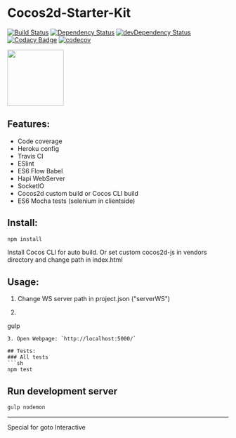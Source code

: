 # Cocos2d-Starter-Kit
[![Build Status](https://travis-ci.org/tewst/cocos2d-starter-kit.svg?branch=master&style=flat-square)](https://travis-ci.org/tewst/cocos2d-starter-kit) 
[![Dependency Status](https://david-dm.org/tewst/cocos2d-starter-kit.svg?style=flat-square)](https://david-dm.org/tewst/cocos2d-starter-kit) 
[![devDependency Status](https://david-dm.org/tewst/cocos2d-starter-kit/dev-status.svg?style=flat-square)](https://david-dm.org/tewst/cocos2d-starter-kit#info=devDependencies) 
[![Codacy Badge](https://api.codacy.com/project/badge/Grade/d7124f2e22014cc786e48cb8771b81fa)](https://www.codacy.com/app/qertis/cocos2d-starter-kit?utm_source=github.com&amp;utm_medium=referral&amp;utm_content=tewst/cocos2d-starter-kit&amp;utm_campaign=Badge_Grade)
[![codecov](https://codecov.io/gh/tewst/cocos2d-starter-kit/branch/master/graph/badge.svg)](https://codecov.io/gh/tewst/cocos2d-starter-kit)

<img src="http://www.cocos2d-x.org/attachments/802/cocos2dx_landscape.png" height="128">

## Features:
* Code coverage
* Heroku config
* Travis CI
* ESlint
* ES6 Flow Babel
* Hapi WebServer
* SocketIO
* Cocos2d custom build or Cocos CLI build
* ES6 Mocha tests (selenium in clientside)

## Install:
```sh
npm install
```
Install Cocos CLI for auto build. Or set custom cocos2d-js in vendors directory and change path in index.html

## Usage:
1. Change WS server path in project.json ("serverWS")
2. ```sh
gulp
```
3. Open Webpage: `http://localhost:5000/`

## Tests:
### All tests
```sh
npm test
```

## Run development server
```sh
gulp nodemon
```

---
Special for goto Interactive
